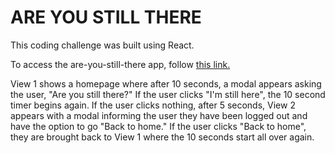 # ARE YOU STILL THERE

This coding challenge was built using React.

To access the are-you-still-there app, follow [this link.](https://are-you-still-there-jtg3yo9tm.now.sh/)

View 1 shows a homepage where after 10 seconds, a modal appears asking the user, "Are you still there?" If the user clicks "I'm still here", the 10 second timer begins again. If the user clicks nothing, after 5 seconds, View 2 appears with a modal informing the user they have been logged out and have the option to go "Back to home." If the user clicks "Back to home", they are brought back to View 1 where the 10 seconds start all over again.

